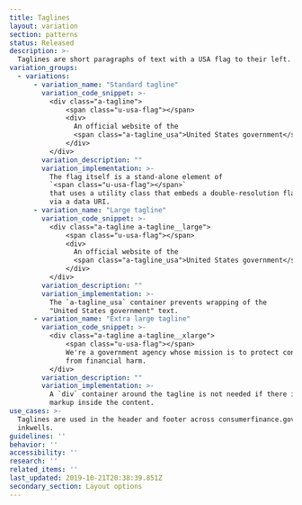 ```yaml
---
title: Taglines
layout: variation
section: patterns
status: Released
description: >-
  Taglines are short paragraphs of text with a USA flag to their left.
variation_groups:
  - variations:
      - variation_name: "Standard tagline"
        variation_code_snippet: >-
          <div class="a-tagline">
              <span class="u-usa-flag"></span>
              <div>
                An official website of the
                <span class="a-tagline_usa">United States government</span>
              </div>
          </div>
        variation_description: ""
        variation_implementation: >-
          The flag itself is a stand-alone element of
          `<span class="u-usa-flag"></span>`
          that uses a utility class that embeds a double-resolution flag png
          via a data URI.
      - variation_name: "Large tagline"
        variation_code_snippet: >-
          <div class="a-tagline a-tagline__large">
              <span class="u-usa-flag"></span>
              <div>
                An official website of the
                <span class="a-tagline_usa">United States government</span>
              </div>
          </div>
        variation_description: ""
        variation_implementation: >-
          The `a-tagline_usa` container prevents wrapping of the
          "United States government" text.
      - variation_name: "Extra large tagline"
        variation_code_snippet: >-
          <div class="a-tagline a-tagline__xlarge">
              <span class="u-usa-flag"></span>
              We're a government agency whose mission is to protect consumers
              from financial harm.
          </div>
        variation_description: ""
        variation_implementation: >-
          A `div` container around the tagline is not needed if there is no
          markup inside the content.
use_cases: >-
  Taglines are used in the header and footer across consumerfinance.gov and within
  inkwells.
guidelines: ''
behavior: ''
accessibility: ''
research: ''
related_items: ''
last_updated: 2019-10-21T20:38:39.851Z
secondary_section: Layout options
---
```

